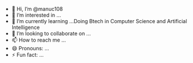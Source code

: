 - 👋 Hi, I’m @manuc108
- 👀 I’m interested in ...
- 🌱 I’m currently learning ...Doing Btech in Computer Science and Artificial Intelligence
- 💞️ I’m looking to collaborate on ...
- 📫 How to reach me ...
- 😄 Pronouns: ...
- ⚡ Fun fact: ...

<!---
manuc108/manuc108 is a ✨ special ✨ repository because its `README.md` (this file) appears on your GitHub profile.
You can click the Preview link to take a look at your changes.
--->
